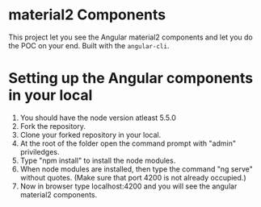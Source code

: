 # material2 Components
This project let you see the Angular material2 components and let you do the POC on your end. Built with the `angular-cli`.

# Setting up the Angular components in your local

1. You should have the node version atleast 5.5.0
2. Fork the repository.
3. Clone your forked repository in your local.
4. At the root of the folder open the command prompt with "admin" priviledges.
5. Type "npm install" to install the node modules.
6. When node modules are installed, then type the command "ng serve" without quotes. (Make sure that port 4200 is not already occupied.)
7. Now in browser type localhost:4200 and you will see the angular material2 components.



